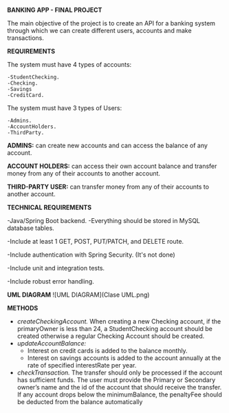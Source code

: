 **BANKING APP - FINAL PROJECT**

The main objective of the project is to create an API for a banking system through which we can create different users, accounts and make transactions.

**REQUIREMENTS**

The system must have 4 types of accounts: 

    -StudentChecking.
    -Checking.
    -Savings
    -CreditCard.

The system must have 3 types of Users: 

    -Admins.
    -AccountHolders.
    -ThirdParty.

**ADMINS:** can create new accounts and can access the balance of any account.

**ACCOUNT HOLDERS:** can access their own account balance and transfer money from any of their accounts to another account.

**THIRD-PARTY USER:** can transfer money from any of their accounts to another account.

**TECHNICAL REQUIREMENTS**

-Java/Spring Boot backend.
-Everything should be stored in MySQL database tables.

-Include at least 1 GET, POST, PUT/PATCH, and DELETE route.

-Include authentication with Spring Security. (It's not done)

-Include unit and integration tests.

-Include robust error handling.

**UML DIAGRAM**
![UML DIAGRAM](Clase UML.png)

**METHODS**

- *createCheckingAccount.* When creating a new Checking account, if the primaryOwner is less than 24, a StudentChecking account should be created otherwise a regular Checking Account should be created.
- *updateAccountBalance:* 
  - Interest on credit cards is added to the balance monthly.
  - Interest on savings accounts is added to the account annually at the rate of specified interestRate per year.
- *checkTransaction.*  The transfer should only be processed if the account has sufficient funds. The user must provide the Primary or Secondary owner’s name and the id of the account that should receive the transfer. If any account drops below the minimumBalance, the penaltyFee should be deducted from the balance automatically





